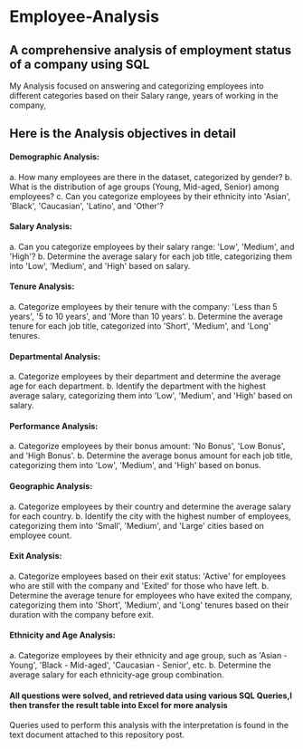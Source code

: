 # Employee-Analysis

## A comprehensive analysis of employment status of a company using SQL 

My Analysis focused on answering and categorizing employees into different categories based on their Salary range, years of working in the company, 
## Here is the Analysis objectives in detail

#### Demographic Analysis:

a. How many employees are there in the dataset, categorized by gender?
b. What is the distribution of age groups (Young, Mid-aged, Senior) among employees?
c. Can you categorize employees by their ethnicity into 'Asian', 'Black', 'Caucasian', 'Latino', and 'Other'?


#### Salary Analysis:

a. Can you categorize employees by their salary range: 'Low', 'Medium', and 'High'?
b. Determine the average salary for each job title, categorizing them into 'Low', 'Medium', and 'High' based on salary.


#### Tenure Analysis:

a. Categorize employees by their tenure with the company: 'Less than 5 years', '5 to 10 years', and 'More than 10 years'.
b. Determine the average tenure for each job title, categorized into 'Short', 'Medium', and 'Long' tenures.


#### Departmental Analysis:

a. Categorize employees by their department and determine the average age for each department.
b. Identify the department with the highest average salary, categorizing them into 'Low', 'Medium', and 'High' based on salary.


#### Performance Analysis:

a. Categorize employees by their bonus amount: 'No Bonus', 'Low Bonus', and 'High Bonus'.
b. Determine the average bonus amount for each job title, categorizing them into 'Low', 'Medium', and 'High' based on bonus.


#### Geographic Analysis:

a. Categorize employees by their country and determine the average salary for each country.
b. Identify the city with the highest number of employees, categorizing them into 'Small', 'Medium', and 'Large' cities based on employee count.


#### Exit Analysis:

a. Categorize employees based on their exit status: 'Active' for employees who are still with the company and 'Exited' for those who have left.
b. Determine the average tenure for employees who have exited the company, categorizing them into 'Short', 'Medium', and 'Long' tenures based on their duration with the company before exit.


#### Ethnicity and Age Analysis:

a. Categorize employees by their ethnicity and age group, such as 'Asian - Young', 'Black - Mid-aged', 'Caucasian - Senior', etc.
b. Determine the average salary for each ethnicity-age group combination.

#### All questions were solved, and retrieved data using various SQL Queries,I then transfer the result table into Excel for more analysis 
Queries used to perform this analysis with the interpretation is found in the text document attached to this repository post.
